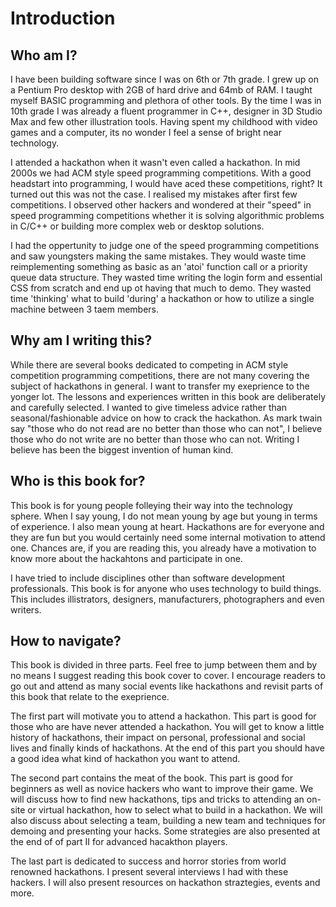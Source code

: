 
# Introduction

## Who am I?
I have been building software since I was on 6th or 7th grade. I grew up on a Pentium Pro desktop with 2GB of hard drive and 64mb of RAM. I taught myself BASIC programming and plethora of other tools. By the time I was in 10th grade I was already a fluent programmer in C++, designer in 3D Studio Max and few other illustration tools.  Having spent my childhood with video games and a computer, its no wonder I feel a sense of bright near technology. 

I attended a hackathon when it wasn't even called a hackathon. In mid 2000s we had ACM style speed programming competitions. With a good headstart into programming, I would have aced these competitions, right? It turned out this was not the case. I realised my mistakes after first few competitions. I observed other hackers and wondered at their "speed" in speed programming competitions whether it is solving algorithmic problems in C/C++ or building more complex web or desktop solutions. 

I had the oppertunity to judge one of the speed programming competitions and saw youngsters making the same mistakes. They would waste time reimplementing something as basic as an 'atoi' function call or a priority queue data structure. They wasted time writing the login form and essential CSS from scratch and end up ot having that much to demo. They wasted time 'thinking' what to build 'during' a hackathon or how to utilize a single machine between 3 taem members. 
 
## Why am I writing this?
While there are several books dedicated to competing in ACM style competition programming competitions, there are not many covering the subject of hackathons in general. I want to transfer my exeprience to the yonger lot. The lessons and  experiences written in this book are deliberately and carefully selected. I wanted to give timeless advice rather than seasonal/fashionable advice on how to crack the hackathon. As mark twain say "those who do not read are no better than those who can not", I believe those who do not write are no better than those who can not. Writing I believe has been the biggest invention of human kind. 

## Who is this book for?
This book is for young people folleying their way into the technology sphere. When I say young, I do not mean young by age but young in terms of experience. I also mean young at heart. Hackathons are for everyone and they are fun but you would certainly need some internal motivation to attend one. Chances are, if you are reading this, you already have a motivation to know more about the hackahtons and participate in one. 

I have tried to include disciplines other than software development professionals. This book is for anyone who uses technology to build things. This includes illistrators, designers, manufacturers, photographers and even writers.   


## How to navigate?
This book is divided in three parts. Feel free to jump between them and by no means I suggest reading this book cover to cover. I encourage readers to go out and attend as many social events like hackathons and revisit parts of this book that relate to the exeprience.

The first part will motivate you to attend a hackathon. This part is good for those who are have never attended a hackathon. You will get to know a little history of hackathons, their impact on personal, professional and social lives and finally kinds of hackathons. At the end of this part you should have a good idea what kind of hackathon you want to attend. 

The second part contains the meat of the book. This part is good for beginners as well as novice hackers who want to improve their game. We will discuss how to find new hackathons, tips and tricks to attending an on-site or virtual hackathon, how to select what to build in a hackathon. We will also discuss about selecting a team, building a new team and techniques for demoing and presenting your hacks. Some strategies are also presented at the end of of part II for advanced hacakthon players. 

The last part is dedicated to success and horror stories from world renowned hackathons. I present several interviews I had with these hackers. I will also present resources on hackathon straztegies, events and more. 

